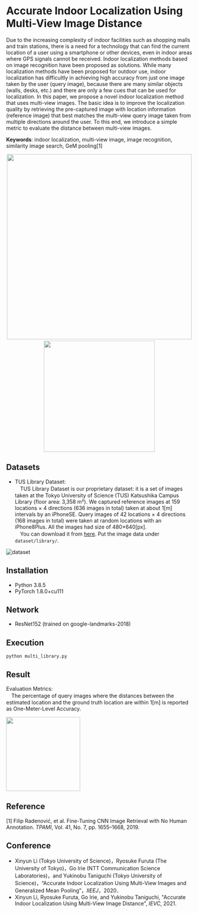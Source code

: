 # Accurate Indoor Localization Using Multi-View Image Distance

Due to the increasing complexity of indoor facilities such as shopping malls and train stations, 
there is a need for a technology that can find the current location of a user using a smartphone or other devices, 
even in indoor areas where GPS signals cannot be received. 
Indoor localization methods based on image recognition have been proposed as solutions. 
While many localization methods have been proposed for outdoor use, 
indoor localization has difficultly in achieving high accuracy from just one image taken by the user (query image), 
because there are many similar objects (walls, desks, etc.) and there are only a few cues that can be used for localization. 
In this paper, we propose a novel indoor localization method that uses multi-view images. 
The basic idea is to improve the localization quality by retrieving the pre-captured image with location information (reference image) that best matches the multi-view query image taken from multiple directions around the user. 
To this end, we introduce a simple metric to evaluate the distance between multi-view images. 

**Keywords**:  indoor localization, multi-view image, image recognition, similarity image search, GeM pooling[1]

<div align="center">
<img src="https://user-images.githubusercontent.com/52001212/119598331-b5e5d700-be1d-11eb-8390-187fe17da6fe.jpg" width="500px">　　<img src="https://user-images.githubusercontent.com/52001212/119598367-cb5b0100-be1d-11eb-8b1c-d04350c27f89.jpg" width="300px">
</div>

## Datasets
- TUS Library Dataset: <br>
　TUS Library Dataset is our proprietary dataset: it is a set of images taken at the Tokyo University of Science (TUS) Katsushika Campus Library (floor area: 3,358 m²). We captured reference images at 159 locations × 4 directions (636 images in total) taken at about 1[m] intervals by an iPhoneSE. Query images of 42 locations × 4 directions (168 images in total) were taken at random locations with an iPhone8Plus. All the images had size of 480×640[px]. <br>
　You can download it from [here](https://drive.google.com/drive/folders/1pPIgqWh0kEy-_kt5TllEmGhuzAFtn95X?usp=sharing). Put the image data under `dataset/library/`.

![dataset](https://user-images.githubusercontent.com/52001212/119600510-268ef280-be22-11eb-9cbd-c85fcfd95da0.jpg)

## Installation
- Python 3.8.5
- PyTorch 1.8.0+cu111

## Network
- ResNet152 (trained on google-landmarks-2018)

## Execution
```
python multi_library.py
```

## Result
Evaluation Metrics: <br>
　The percentage of query images where the distances between the estimated location and the ground truth location are within 1[m] is reported as One-Meter-Level Accuracy.

<img src="https://user-images.githubusercontent.com/52001212/119213493-6d1adf00-bafa-11eb-896a-ba12c0b590ac.jpg" height="200px">

## Reference
[1] Filip Radenović, et al. Fine-Tuning CNN Image Retrieval with No Human Annotation. *TPAMI*, Vol. 41, No. 7, pp. 1655–1668, 2019.

## Conference
- Xinyun Li (Tokyo University of Science)，Ryosuke Furuta (The University of Tokyo)，Go Irie (NTT Communication Science Laboratories)，and Yukinobu Taniguchi (Tokyo University of Science)，“Accurate Indoor Localization Using Multi-View Images and Generalized Mean Pooling”，*IIEEJ*，2020．
- Xinyun Li, Ryosuke Furuta, Go Irie, and Yukinobu Taniguchi, "Accurate Indoor Localization Using Multi-View Image Distance", *IEVC*, 2021.
